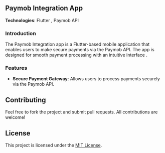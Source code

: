 ## Paymob Integration App  
**Technologies**: Flutter , Paymob API  

### Introduction  
The Paymob Integration app is a Flutter-based mobile application that enables users to make secure payments via the Paymob API. The app is designed for smooth payment processing with an intuitive interface . 

### Features  
- **Secure Payment Gateway**: Allows users to process payments securely via the Paymob API.  

## Contributing  
Feel free to fork the project and submit pull requests. All contributions are welcome!  

## License  
This project is licensed under the [MIT License](https://opensource.org/licenses/MIT).
